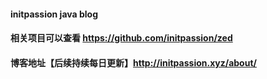 #### initpassion java blog

#### 相关项目可以查看 https://github.com/initpassion/zed

#### 博客地址【后续持续每日更新】http://initpassion.xyz/about/
